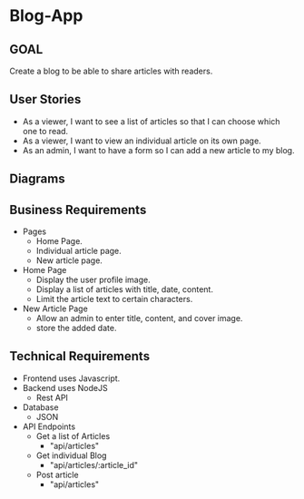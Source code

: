 # Blog-App

## GOAL
Create a blog to be able to share articles with readers.

## User Stories
* As a viewer, I want to see a list of articles so that I can choose which one to read.
* As a viewer, I want to view an individual article on its own page.
* As an admin, I want to have a form so I can add a new article to my blog. 


## Diagrams

## Business Requirements
* Pages
    * Home Page.
    * Individual article page.
    * New article page.
* Home Page
    * Display the user profile image.
    * Display a list of articles with title, date, content.
    * Limit the article text to certain characters. 
* New Article Page
    * Allow an admin to enter title, content, and cover image. 
    * store the added date. 
	
## Technical Requirements
* Frontend uses Javascript. 
* Backend uses NodeJS
    * Rest API
* Database
    * JSON
* API Endpoints
    * Get a list of Articles
        * "api/articles"
    * Get individual Blog
        * "api/articles/:article_id"
    * Post article
        * "api/articles"

